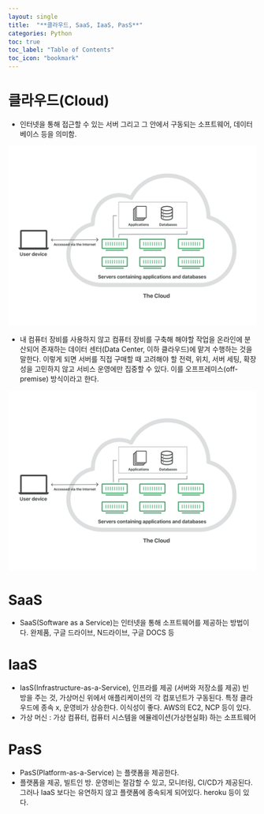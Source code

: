 ```yaml
---
layout: single
title:  "**클라우드, SaaS, IaaS, PasS**"
categories: Python
toc: true
toc_label: "Table of Contents"
toc_icon: "bookmark"
---
```


# 클라우드(Cloud)

- 인터넷을 통해 접근할 수 있는 서버 그리고 그 안에서 구동되는 소프트웨어, 데이터베이스 등을 의미함.

![cloud_01](assets/images/posts/2023-04-13-Cloud-SaaS-IaaS-PaaS/cloud01.png)

- 내 컴퓨터 장비를 사용하지 않고 컴퓨터 장비를 구축해 해야할 작업을 온라인에 분산되어 존재하는 데이터 센터(Data Center, 이하 클라우드)에 맡겨 수행하는 것을 말한다. 이렇게 되면 서버를 직접 구매할 때 고려해야 할 전력, 위치, 서버 세팅, 확장성을 고민하지 않고 서비스 운영에만 집중할 수 있다. 이를 오프프레미스(off-premise) 방식이라고 한다.

![cloud_02](assets/images/posts/2023-04-13-Cloud-SaaS-IaaS-PaaS/cloud01.png)

# SaaS

- SaaS(Software as a Service)는 인터넷을 통해 소프트웨어를 제공하는 방법이다. 완제품, 구글 드라이브, N드라이브, 구글 DOCS 등

# IaaS

- IasS(Infrastructure-as-a-Service), 인프라를 제공 (서버와 저장소를 제공) 빈 방을 주는 것, 가상머신 위에서 애플리케이션의 각 컴포넌트가 구동된다. 특정 클라우드에 종속 x, 운영비가 상승한다. 이식성이 좋다. AWS의 EC2, NCP 등이 있다.
- 가상 머신 : 가상 컴퓨터, 컴퓨터 시스템을 에뮬레이션(가상현실화) 하는 소프트웨어

# PasS

- PasS(Platform-as-a-Service) 는 플랫폼을 제공한다.
- 플랫폼을 제공, 빌트인 방. 운영비는 절감할 수 있고, 모니터링, CI/CD가 제공된다. 그러나 IaaS 보다는 유연하지 않고 플랫폼에 종속되게 되어있다. heroku 등이 있다.